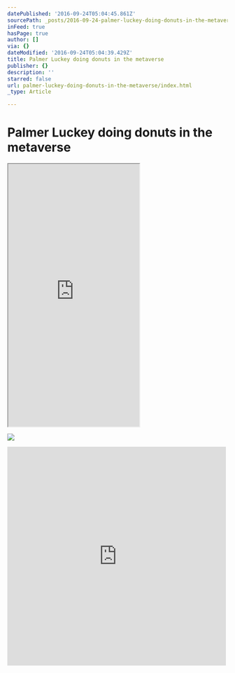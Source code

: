 ```yaml
---
datePublished: '2016-09-24T05:04:45.861Z'
sourcePath: _posts/2016-09-24-palmer-luckey-doing-donuts-in-the-metaverse.md
inFeed: true
hasPage: true
author: []
via: {}
dateModified: '2016-09-24T05:04:39.429Z'
title: Palmer Luckey doing donuts in the metaverse
publisher: {}
description: ''
starred: false
url: palmer-luckey-doing-donuts-in-the-metaverse/index.html
_type: Article

---
```

# Palmer Luckey doing donuts in the metaverse

<iframe src="https://the-grid.github.io/ed-userhtml/?g=eJwlzUsOwiAQANCrEIzbQm3BgX7uAjp8EgkEJlFv78J3gbfn0F1BNvrj4ImoDSuEa20qiKXWqfYoLjEPEtJh8HoG4xdYVViVN3oOoG8Id1w0cDbo-8KDv_OTkjXyurGEOSaySsn24ecu_tn5A8pCJSY" height="600" style=""></iframe>

![](https://imgflo.herokuapp.com/graph/2b2431f8e7ba7b0/3ce1f978551002e8159ec870fdf8dd03/noop.jpg?input=http%3A%2F%2Fpop.h-cdn.co%2Fassets%2F15%2F46%2F2048x1152%2Fhd-aspect-1447193318-palmerlede.jpg)

<iframe src="https://cdn.embedly.com/widgets/media.html?src=https%3A%2F%2Fw.soundcloud.com%2Fplayer%2F%3Fvisual%3Dtrue%26url%3Dhttp%253A%252F%252Fapi.soundcloud.com%252Ftracks%252F222969505%26show_artwork%3Dtrue&amp;url=https%3A%2F%2Fsoundcloud.com%2Ftycho%2Felsewhere-burning-man-sunrise-set-2015&amp;image=http%3A%2F%2Fi1.sndcdn.com%2Fartworks-000128924243-gpl7z1-t500x500.jpg&amp;key=b7d04c9b404c499eba89ee7072e1c4f7&amp;type=text%2Fhtml&amp;schema=soundcloud" width="500" height="500" scrolling="no" frameborder="0" allowfullscreen="" style=""></iframe>